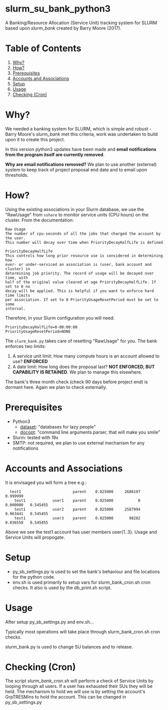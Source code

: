 # slurm_su_bank_python3

A Banking/Resource Allocation (Service Unit) tracking system for SLURM based upon <i>slurm_bank</i> created by Barry Moore (2017).


# Table of Contents
1. [Why?](#why)
2. [How?](#how)
3. [Prerequisites](#prerequisites)
4. [Accounts and Associations](#accounts)
5. [Setup](#setup)
6. [Usage](#usage)
7. [Checking (Cron)](#checking-cron)


# Why?

We needed a banking system for SLURM, which is simple and robust - Barry Moore's <i>slurm_bank</i> met this criteria, work was undertaken to build upon it to create this project.

In this version python3 updates have been made and <b>email notifications from the program itself are currently removed</b>.

<b>Why are email notifications removed?</b> We plan to use another (external) system to keep track of project proposal end date and to email upon thresholds.


# How?

Using the existing associations in your Slurm database, we use the "RawUsage"
from `sshare` to monitor service units (CPU hours) on the cluster. From the documentation:

``` text
Raw Usage
The number of cpu-seconds of all the jobs that charged the account by the user.
This number will decay over time when PriorityDecayHalfLife is defined

PriorityDecayHalfLife
This controls how long prior resource use is considered in determining how
over- or under-serviced an association is (user, bank account and cluster) in
determining job priority. The record of usage will be decayed over time, with
half of the original value cleared at age PriorityDecayHalfLife. If set to 0 no
decay will be applied. This is helpful if you want to enforce hard time limits
per association. If set to 0 PriorityUsageResetPeriod must be set to some
interval.
```

Therefore, in your Slurm configuration you will need:

``` text
PriorityDecayHalfLife=0-00:00:00
PriorityUsageResetPeriod=NONE
```

The `slurm_bank.py` takes care of resetting "RawUsage" for you. The bank enforces
two limits:

1. A service unit limit: How many compute hours is an account allowed
   to use? <b>ENFORCED</b>
2. A date limit: How long does the proposal last? <b>NOT ENFORCED, BUT CAPABILITY IS RETAINED</b>. We plan to manage this elsewhere.

The bank's three month check (check 90 days before project end) is dormant here. Again we plan to check externally. 


# Prerequisites

- Python3
    - [dataset](https://dataset.readthedocs.io/en/latest/): "databases for lazy people"
    - [docopt](http://docopt.org): "command line arguments parser, that will make you smile"
- Slurm: tested with 19x
- SMTP: not required, we plan to use external mechanism for any notifications

# Accounts and Associations 


It is envisaged you will form a tree e.g.:
```
  test1                       parent    0.025000     2686197      0.999999            
    test1            user1    parent    0.025000           0      0.000000   0.545455 
    test1            user2    parent    0.025000     2587994      0.963441   0.545455 
    test1            user3    parent    0.025000       98202      0.036558   0.545455 
```
Above we see the test1 account has user members user{1..3}. Usage and Service Units will propogate.

# Setup

- py_sb_settings.py is used to set the bank's behaviour and file locations for the python code.
- env.sh is used primarily to setup vars for slurm_bank_cron.sh cron checks. It also is used by the db_print.sh script.

# Usage

After setup py_sb_settings.py and env.sh...

Typically most operations will take place through slurm_bank_cron.sh cron checks.

slurm_bank.py is used to change SU balances and to release.


# Checking (Cron)

The script <i>slurm_bank_cron.sh</i> will perform a check of Service Units by looping through all users. If a user has exhausted their SUs they will be held. The mechanism to hold we will use is by setting the account's GrpTRESMins to hold the account. This can be changed in py_sb_settings.py
